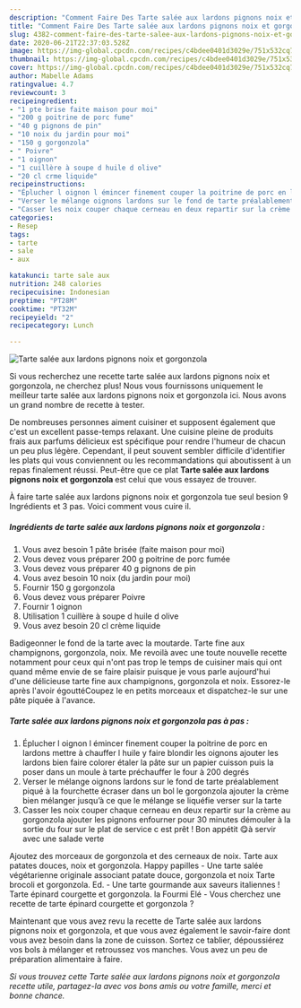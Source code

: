 ```yaml
---
description: "Comment Faire Des Tarte salée aux lardons pignons noix et gorgonzola"
title: "Comment Faire Des Tarte salée aux lardons pignons noix et gorgonzola"
slug: 4382-comment-faire-des-tarte-salee-aux-lardons-pignons-noix-et-gorgonzola
date: 2020-06-21T22:37:03.528Z
image: https://img-global.cpcdn.com/recipes/c4bdee0401d3029e/751x532cq70/tarte-salee-aux-lardons-pignons-noix-et-gorgonzola-photo-principale-de-la-recette.jpg
thumbnail: https://img-global.cpcdn.com/recipes/c4bdee0401d3029e/751x532cq70/tarte-salee-aux-lardons-pignons-noix-et-gorgonzola-photo-principale-de-la-recette.jpg
cover: https://img-global.cpcdn.com/recipes/c4bdee0401d3029e/751x532cq70/tarte-salee-aux-lardons-pignons-noix-et-gorgonzola-photo-principale-de-la-recette.jpg
author: Mabelle Adams
ratingvalue: 4.7
reviewcount: 3
recipeingredient:
- "1 pte brise faite maison pour moi"
- "200 g poitrine de porc fume"
- "40 g pignons de pin"
- "10 noix du jardin pour moi"
- "150 g gorgonzola"
- " Poivre"
- "1 oignon"
- "1 cuillère à soupe d huile d olive"
- "20 cl crme liquide"
recipeinstructions:
- "Éplucher l oignon l émincer finement couper la poitrine de porc en lardons mettre à chauffer l huile y faire blondir les oignons ajouter les lardons bien faire colorer étaler la pâte sur un papier cuisson puis la poser dans un moule à tarte préchauffer le four à 200 degrés"
- "Verser le mélange oignons lardons sur le fond de tarte préalablement piqué à la fourchette écraser dans un bol le gorgonzola ajouter la crème bien mélanger jusqu’à ce que le mélange se liquéfie verser sur la tarte"
- "Casser les noix couper chaque cerneau en deux repartir sur la crème au gorgonzola ajouter les pignons enfourner pour 30 minutes démouler à la sortie du four sur le plat de service c est prêt ! Bon appétit 😋à servir avec une salade verte"
categories:
- Resep
tags:
- tarte
- sale
- aux

katakunci: tarte sale aux 
nutrition: 248 calories
recipecuisine: Indonesian
preptime: "PT28M"
cooktime: "PT32M"
recipeyield: "2"
recipecategory: Lunch

---
```



![Tarte salée aux lardons pignons noix et gorgonzola](https://img-global.cpcdn.com/recipes/c4bdee0401d3029e/751x532cq70/tarte-salee-aux-lardons-pignons-noix-et-gorgonzola-photo-principale-de-la-recette.jpg)

Si vous recherchez une recette tarte salée aux lardons pignons noix et gorgonzola, ne cherchez plus! Nous vous fournissons uniquement le meilleur tarte salée aux lardons pignons noix et gorgonzola ici. Nous avons un grand nombre de recette à tester.

De nombreuses personnes aiment cuisiner et supposent également que c'est un excellent passe-temps relaxant. Une cuisine pleine de produits frais aux parfums délicieux est spécifique pour rendre l'humeur de chacun un peu plus légère. Cependant, il peut souvent sembler difficile d'identifier les plats qui vous conviennent ou les recommandations qui aboutissent à un repas finalement réussi. Peut-être que ce plat <strong> Tarte salée aux lardons pignons noix et gorgonzola </strong> est celui que vous essayez de trouver.

<!--inarticleads1-->

À faire tarte salée aux lardons pignons noix et gorgonzola tue seul besion 9 Ingrédients et 3 pas. Voici comment vous cuire il.

##### Ingrédients de tarte salée aux lardons pignons noix et gorgonzola :

1. Vous avez besoin 1 pâte brisée (faite maison pour moi)
1. Vous devez vous préparer 200 g poitrine de porc fumée
1. Vous devez vous préparer 40 g pignons de pin
1. Vous avez besoin 10 noix (du jardin pour moi)
1. Fournir 150 g gorgonzola
1. Vous devez vous préparer  Poivre
1. Fournir 1 oignon
1. Utilisation 1 cuillère à soupe d huile d olive
1. Vous avez besoin 20 cl crème liquide


Badigeonner le fond de la tarte avec la moutarde. Tarte fine aux champignons, gorgonzola, noix. Me revoilà avec une toute nouvelle recette notamment pour ceux qui n&#39;ont pas trop le temps de cuisiner mais qui ont quand même envie de se faire plaisir puisque je vous parle aujourd&#39;hui d&#39;une délicieuse tarte fine aux champignons, gorgonzola et noix. Essorez-le après l&#39;avoir égouttéCoupez le en petits morceaux et dispatchez-le sur une pâte piquée à l&#39;avance. 

<!--inarticleads2-->

##### Tarte salée aux lardons pignons noix et gorgonzola pas à pas :

1. Éplucher l oignon l émincer finement couper la poitrine de porc en lardons mettre à chauffer l huile y faire blondir les oignons ajouter les lardons bien faire colorer étaler la pâte sur un papier cuisson puis la poser dans un moule à tarte préchauffer le four à 200 degrés
1. Verser le mélange oignons lardons sur le fond de tarte préalablement piqué à la fourchette écraser dans un bol le gorgonzola ajouter la crème bien mélanger jusqu’à ce que le mélange se liquéfie verser sur la tarte
1. Casser les noix couper chaque cerneau en deux repartir sur la crème au gorgonzola ajouter les pignons enfourner pour 30 minutes démouler à la sortie du four sur le plat de service c est prêt ! Bon appétit 😋à servir avec une salade verte


Ajoutez des morceaux de gorgonzola et des cerneaux de noix. Tarte aux patates douces, noix et gorgonzola. Happy papilles - Une tarte salée végétarienne originale associant patate douce, gorgonzola et noix Tarte brocoli et gorgonzola. Ed. - Une tarte gourmande aux saveurs italiennes ! Tarte épinard courgette et gorgonzola. la Fourmi Elé - Vous cherchez une recette de tarte épinard courgette et gorgonzola ? 

<!--inarticleads1-->

<p>
Maintenant que vous avez revu la recette de Tarte salée aux lardons pignons noix et gorgonzola, et que vous avez également le savoir-faire dont vous avez besoin dans la zone de cuisson. Sortez ce tablier, dépoussiérez vos bols à mélanger et retroussez vos manches. Vous avez un peu de préparation alimentaire à faire.
</p>

<p>
<i>Si vous trouvez cette Tarte salée aux lardons pignons noix et gorgonzola recette utile, partagez-la avec vos bons amis ou votre famille, merci et bonne chance.</i>
</p>
